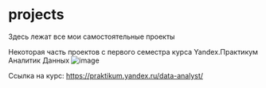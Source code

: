 # projects
Здесь лежат все мои самостоятельные проекты 

Некоторая часть проектов с первого семестра курса Yandex.Практикум Аналитик Данных
![image](https://user-images.githubusercontent.com/75040556/115713441-ae469480-a37e-11eb-8206-6e0a0e1bcb60.png)

Ссылка на курс: https://praktikum.yandex.ru/data-analyst/
